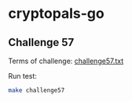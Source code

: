 # cryptopals-go

## Challenge 57

Terms of challenge: [challenge57.txt](./tasks/challenge57.txt)

Run test:

```sh
make challenge57
```

